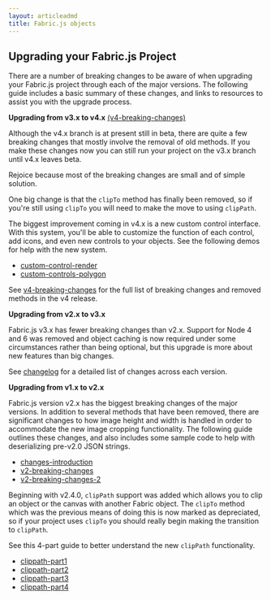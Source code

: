 ```yaml
---
layout: articleadmd
title: Fabric.js objects
---
```

## Upgrading your Fabric.js Project

There are a number of breaking changes to be aware of when upgrading your Fabric.js project through each of the major versions. The following guide includes a basic summary of these changes, and links to resources to assist you with the upgrade process.

**Upgrading from v3.x to v4.x** [(v4-breaking-changes)](v4-breaking-changes)

Although the v4.x branch is at present still in beta, there are quite a few breaking changes that mostly involve the removal of old methods. If you make these changes now you can still run your project on the v3.x branch until v4.x leaves beta.

Rejoice because most of the breaking changes are small and of simple solution.

One big change is that the  `clipTo`  method has finally been removed, so if you're still using  `clipTo`  you will need to make the move to using  `clipPath`.

The biggest improvement coming in v4.x is a new custom control interface. With this system, you'll be able to customize the function of each control, add icons, and even new controls to your objects. See the following demos for help with the new system.

-   [custom-control-render](/custom-control-render)
-   [custom-controls-polygon](/custom-controls-polygon)

See  [v4-breaking-changes](/v4-breaking-changes) for the full list of breaking changes and removed methods in the v4 release.

**Upgrading from v2.x to v3.x**

Fabric.js v3.x has fewer breaking changes than v2.x. Support for Node 4 and 6 was removed and object caching is now required under some circumstances rather than being optional, but this upgrade is more about new features than big changes.

See [changelog](/changelog) for a detailed list of changes across each version.

**Upgrading from v1.x to v2.x**

Fabric.js version v2.x has the biggest breaking changes of the major versions. In addition to several methods that have been removed, there are significant changes to how image height and width is handled in order to accommodate the new image cropping functionality. The following guide outlines these changes, and also includes some sample code to help with deserializing pre-v2.0 JSON strings.

-   [changes-introduction](/changes-introduction)
-   [v2-breaking-changes](/v2-breaking-changes)
-   [v2-breaking-changes-2](/v2-breaking-changes-2)

Beginning with v2.4.0,  `clipPath`  support was added which allows you to clip an object or the canvas with another Fabric object. The  `clipTo`  method which was the previous means of doing this is now marked as depreciated, so if your project uses  `clipTo`  you should really begin making the transition to `clipPath`.

See this 4-part guide to better understand the new `clipPath` functionality.

-   [clippath-part1](/clippath-part1)
-   [clippath-part2](/clippath-part2)
-   [clippath-part3](/clippath-part3)
-   [clippath-part4](/clippath-part4)
